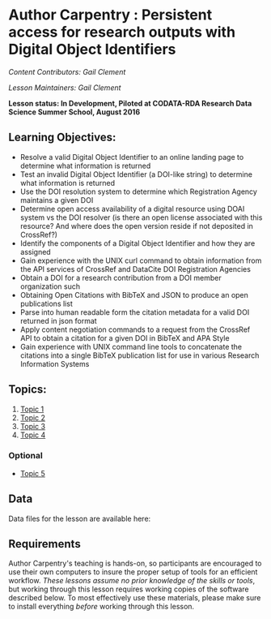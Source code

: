 Author Carpentry : Persistent access for research outputs with Digital Object Identifiers
=======

*Content Contributors: Gail Clement*

*Lesson Maintainers: Gail Clement*

**Lesson status: In Development, Piloted at CODATA-RDA Research Data Science
Summer School, August 2016**

## Learning Objectives:

- Resolve a valid Digital Object Identifier to an online landing page to
  determine what information is returned
- Test an invalid Digital Object Identifier (a DOI-like string) to determine
  what information is returned
- Use the DOI resolution system to determine which Registration Agency
  maintains a given DOI
- Determine open access availability of a digital resource using DOAI system vs
  the DOI resolver (is there an open license associated with this resource? And
where does the open version reside if not deposited in CrossRef?)
- Identify the components of a Digital Object Identifier and how they are
  assigned
- Gain experience with the UNIX curl command to obtain information from the API
  services of CrossRef and DataCite DOI Registration Agencies
- Obtain a DOI for a research contribution from a DOI member organization such 
- Obtaining Open Citations with BibTeX and JSON to produce an open publications
  list
- Parse into human readable form the citation metadata for a valid DOI returned
  in json format
- Apply content negotiation commands to a request from the CrossRef API to
  obtain a citation for a given DOI in BibTeX and APA Style
- Gain experience with UNIX command line tools to concatenate the citations
  into a single BibTeX publication list for use in various Research Information
Systems

## Topics:

1. [Topic 1](00-getting-started.html)
2. [Topic 2](01-working-with-openrefine.html)
3. [Topic 3](02-scripts.html)
4. [Topic 4](03-save-export.html)

### Optional
- [Topic 5](04-services.html)

## Data

Data files for the lesson are available here: 

## Requirements

Author Carpentry's teaching is hands-on, so participants are encouraged to use
their own computers to insure the proper setup of tools for an efficient
workflow.
*These lessons assume no prior knowledge of the skills or tools*, but working
through this lesson requires working copies of the software described below.
To most effectively use these materials, please make sure to install everything
*before* working through this lesson.                    

